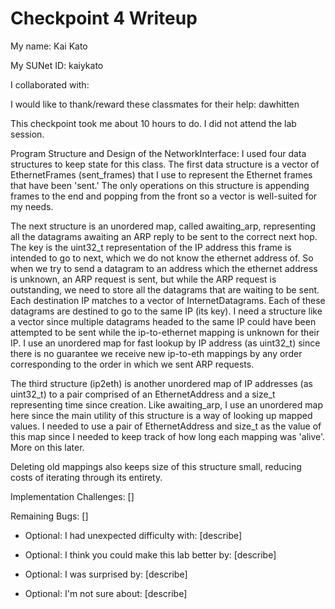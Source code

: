 Checkpoint 4 Writeup
====================

My name: Kai Kato

My SUNet ID: kaiykato

I collaborated with: 

I would like to thank/reward these classmates for their help: dawhitten

This checkpoint took me about 10 hours to do. I did not attend the lab session.

Program Structure and Design of the NetworkInterface:
I used four data structures to keep state for this class. The first data structure is a vector of EthernetFrames (sent_frames) that I use to represent the Ethernet frames that have been 'sent.' The only operations on this structure is appending frames to the end and popping from the front so a vector is well-suited for my needs. 

The next structure is an unordered map, called awaiting_arp, representing all the datagrams awaiting an ARP reply to be sent to the correct next hop. The key is the uint32_t representation of the IP address this frame is intended to go to next, which we do not know the ethernet address of. So when we try to send a datagram to an address which the ethernet address is unknown, an ARP request is sent, but while the ARP request is outstanding, we need to store all the datagrams that are waiting to be sent. Each destination IP matches to a vector of InternetDatagrams. Each of these datagrams are destined to go to the same IP (its key). I need a structure like a vector since multiple datagrams headed to the same IP could have been attempted to be sent while the ip-to-ethernet mapping is unknown for their IP. I use an unordered map for fast lookup by IP address (as uint32_t) since there is no guarantee we receive new ip-to-eth mappings by any order corresponding to the order in which we sent ARP requests. 

The third structure (ip2eth) is another unordered map of IP addresses (as uint32_t) to a pair comprised of an EthernetAddress and a size_t representing time since creation. Like awaiting_arp, I use an unordered map here since the main utility of this structure is a way of looking up mapped values. I needed to use a pair of EthernetAddress and size_t as the value of this map since I needed to keep track of how long each mapping was 'alive'. More on this later. 


Deleting old mappings also keeps size of this structure small, reducing costs of iterating through its entirety.

Implementation Challenges:
[]

Remaining Bugs:
[]

- Optional: I had unexpected difficulty with: [describe]

- Optional: I think you could make this lab better by: [describe]

- Optional: I was surprised by: [describe]

- Optional: I'm not sure about: [describe]
